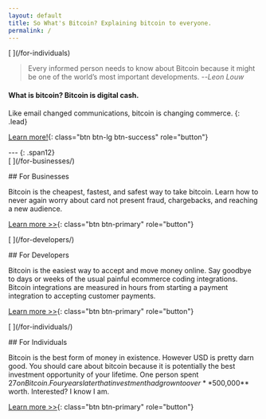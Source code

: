 ```yaml
---
layout: default
title: So What's Bitcoin? Explaining bitcoin to everyone.
permalink: /
---
```


<div class="jumbotron" markdown="1">
[<span class="link_fill"> </span>](/for-individuals)

>Every informed person needs to know about Bitcoin because it might be one of the world’s most important developments. --*Leon Louw*

#### What is bitcoin? Bitcoin is digital cash. 

Like email changed communications, bitcoin is changing commerce.
{: .lead} 

[<i class="fa fa-info-circle"></i> Learn more!](/for-individuals){: class="btn btn-lg btn-success" role="button"}

</div>


<div class='row' markdown="1">
---
{: .span12}
</div>

<div class="row">
    <div class="col-lg-4 fillable" markdown="1">
[<span class="link_fill"> </span>](/for-businesses/)

##<i class="fa fa-building"></i> For Businesses

Bitcoin is the cheapest, fastest, and safest way to take bitcoin. Learn how to never again worry about card not present fraud, chargebacks, and reaching a new audience.

[Learn more >>](/for-businesses){: class="btn btn-primary" role="button"}
</div>

<div class="col-lg-4 fillable" markdown="1">
[<span class="link_fill"> </span>](/for-developers/)

##<i class="fa fa-file-code-o"></i> For Developers

Bitcoin is the easiest way to accept and move money online. Say goodbye to days or weeks of the usual painful ecommerce coding integrations. Bitcoin integrations are measured in hours from starting a payment integration to accepting customer payments.

[Learn more >>](/for-developers){: class="btn btn-primary" role="button"}
</div>

<div class="col-lg-4 fillable" markdown="1">
[<span class="link_fill"> </span>](/for-individuals/)

##<i class="fa fa-flag"></i> For Individuals

Bitcoin is the best form of money in existence. However USD is pretty darn good. You should care about bitcoin because it is potentially the best investment opportunity of your lifetime. One person spent $27 on Bitcoin. Four years later that investment had grown to over **$500,000** worth. Interested? I know I am.

[Learn more >>](/for-individuals){: class="btn btn-primary" role="button"}
</div>
</div>